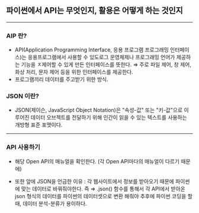 ## 파이썬에서 API는 무엇인지, 활용은 어떻게 하는 것인지

---

### AIP 란?

- API(Application Programming Interface, 응용 프로그램 프로그래밍 인터페이스)는 응용프로그램에서 사용할 수 있도로그 운영체제나 프로그래밍 언어가 제공하는 기능을 ㅈ제어할 수 있게 만든 인터페이스를 뜻한다. ⇒ 주로 파일 제어, 창 제어, 화상 처리, 문자 제어 등을 위한 인터페이스를 제공한다.
- 프로그램끼리 데이터를 주고받기 위한 방식.

### JSON 이란?

- JSON(제이슨, JavaScript Object Notation)은 "속성-값" 또는 "키-값"으로 이루어진 데이터 오브젝트를 전달하기 위해 인간이 읽을 수 있는 텍스트를 사용하는 개방형 표준 포맷이다.

---

### API 사용하기

- 해당 Open API의 매뉴얼을 확인한다. (각 Open API마다의 매뉴얼이 다르기 때문에)

- 또한 앞에 JSON을 언급한 이유 : 각 웹사이트에서 정보를 받아오기 때문에 파이썬에 맞는 데이터로 바꿔줘야한다. 즉 ⇒ .json() 함수를 통해서 각 API에서 받아온 json 형식의 데이터를 파이썬의 데이터셋으로 변환 해줘야 추후에 파이썬 코딩을 할 때, 데이터 분석-분류가 용이하다.
